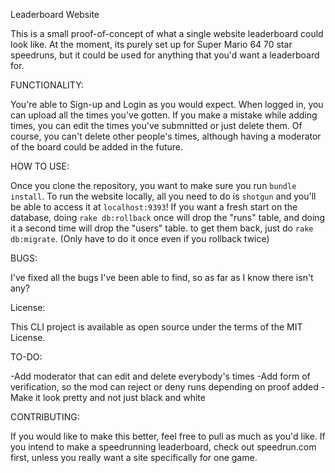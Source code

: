 Leaderboard Website

This is a small proof-of-concept of what a single website leaderboard could look like. At the moment, its purely set up for Super Mario 64 70 star speedruns, but it could be used for anything that you'd want a leaderboard for. 

FUNCTIONALITY:

You're able to Sign-up and Login as you would expect. When logged in, you can upload all the times you've gotten. If you make a mistake while adding times, you can edit the times you've submnitted or just delete them. Of course, you can't delete other people's times, although having a moderator of the board could be added in the future.

HOW TO USE:

Once you clone the repository, you want to make sure you run `bundle install`. To run the website locally, all you need to do is `shotgun` and you'll be able to access it at `localhost:9393`! If you want a fresh start on the database, doing `rake db:rollback` once will drop the "runs" table, and doing it a second time will drop the "users" table. to get them back, just do `rake db:migrate`. (Only have to do it once even if you rollback twice)

BUGS:

I've fixed all the bugs I've been able to find, so as far as I know there isn't any?

License:

This CLI project is available as open source under the terms of the MIT License.

TO-DO:

-Add moderator that can edit and delete everybody's times
-Add form of verification, so the mod can reject or deny runs depending on proof added
-Make it look pretty and not just black and white

CONTRIBUTING:

If you would like to make this better, feel free to pull as much as you'd like. If you intend to make a speedrunning leaderboard, check out speedrun.com first, unless you really want a site specifically for one game.
